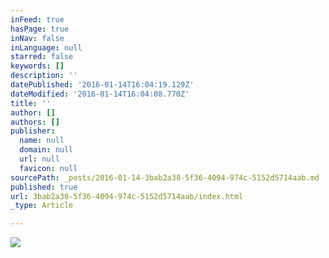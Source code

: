```yaml
---
inFeed: true
hasPage: true
inNav: false
inLanguage: null
starred: false
keywords: []
description: ''
datePublished: '2016-01-14T16:04:19.129Z'
dateModified: '2016-01-14T16:04:08.770Z'
title: ''
author: []
authors: []
publisher:
  name: null
  domain: null
  url: null
  favicon: null
sourcePath: _posts/2016-01-14-3bab2a38-5f36-4094-974c-5152d5714aab.md
published: true
url: 3bab2a38-5f36-4094-974c-5152d5714aab/index.html
_type: Article

---
```

![](https://the-grid-user-content.s3-us-west-2.amazonaws.com/dfc4cd70-9a84-4c12-a457-de4cd43f1eec.png)